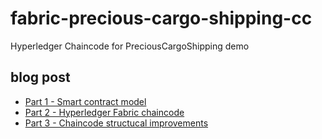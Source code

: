 # fabric-precious-cargo-shipping-cc
Hyperledger Chaincode for PreciousCargoShipping demo

## blog post

* [Part 1 - Smart contract model](https://medium.com/@aschmidt75/writing-smart-contracts-in-go-and-hyperledger-fabric-part-1-133a12e76ca2?source=friends_link&sk=d4eb3ed410881417bbb9e926e2c85421)
* [Part 2 - Hyperledger Fabric chaincode](https://medium.com/@aschmidt75/writing-smart-contracts-in-go-and-hyperledger-fabric-part-2-88b5193a3b5b?source=friends_link&sk=c3e47614937506fb0011472f5299a87a)
* [Part 3 - Chaincode structucal improvements](https://medium.com/@aschmidt75/pragmatic-intro-to-smart-contracts-in-hyperledger-fabric-go-part-3-bba69ce4dc52?source=friends_link&sk=d24be14da830c48aecc9ad765ed7af7a)

